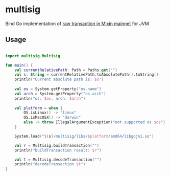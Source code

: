 # multisig

Bind Go implementation of [raw transaction in Mixin mainnet](https://github.com/MixinNetwork/multisig-bot/tree/main/common) for JVM

## Usage

```kotlin

import multisig.Multisig

fun main() {
    val currentRelativePath: Path = Paths.get("")
    val s: String = currentRelativePath.toAbsolutePath().toString()
    println("Current absolute path is: $s")
    
    val os = System.getProperty("os.name")
    val arch = System.getProperty("os.arch")
    println("os: $os, arch: $arch")
    
    val platform = when {
        OS.isLinux() -> "linux"
        OS.isMacOSX() -> "darwin"
        else -> throw IllegalArgumentException("not supported os $os")
    }

    System.load("${s}/multisig/libs/$platform/amd64/libgojni.so")

    val r = Multisig.buildTransaction("")
    println("buildTransaction result: $r")

    val t = Multisig.decodeTransaction("")
    println("decodeTransaction $t")
}

```